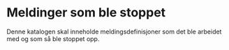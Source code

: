 # Meldinger som ble stoppet
Denne katalogen skal inneholde meldingsdefinisjoner som det ble arbeidet med og som så ble stoppet opp.